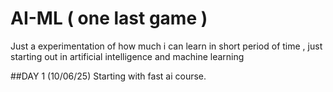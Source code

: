# AI-ML ( one last game )
Just a experimentation of how much i can learn in short period of time , just starting out in artificial intelligence and machine learning 

##DAY 1 (10/06/25) 
Starting with fast ai course. 
